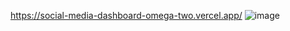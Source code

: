 https://social-media-dashboard-omega-two.vercel.app/
![image](https://user-images.githubusercontent.com/53543824/196879418-8b23b1eb-e63d-4043-8751-575934a0cd91.png)
